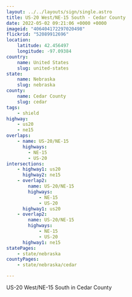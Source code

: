 ```yaml
---
layout: ../../layouts/sign/single.astro
title: US-20 West/NE-15 South - Cedar County
date: 2022-05-02 09:21:06 +0000 +0000
imageid: "406404172297020498"
flickrid: "52089912696"
location:
    latitude: 42.456497
    longitude: -97.09384
country:
    name: United States
    slug: united-states
state:
    name: Nebraska
    slug: nebraska
county:
    name: Cedar County
    slug: cedar
tags:
    - shield
highway:
    - us20
    - ne15
overlaps:
    - name: US-20/NE-15
      highways:
        - NE-15
        - US-20
intersections:
    - highway1: us20
      highway2: ne15
    - overlap2:
        name: US-20/NE-15
        highways:
            - NE-15
            - US-20
      highway1: us20
    - overlap2:
        name: US-20/NE-15
        highways:
            - NE-15
            - US-20
      highway1: ne15
statePages:
    - state/nebraska
countyPages:
    - state/nebraska/cedar

---
```

US-20 West/NE-15 South in Cedar County